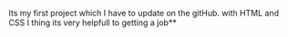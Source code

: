 Its my first project which I have to update on the gitHub.
with HTML and CSS
I thing its very helpfull to getting a job**





